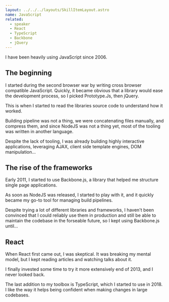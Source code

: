 ```yaml
---
layout: ../../../layouts/SkillItemLayout.astro
name: JavaScript
related:
  - speaker
  - React
  - TypeScript
  - Backbone
  - jQuery
---
```


I have been heavily using JavaScript since 2006.

## The beginning

I started during the second browser war by writing cross browser compatible
JavaScript.
Quickly, it became obvious that a library would ease the development process, so
I picked Prototype.Js, then jQuery.

This is when I started to read the libraries source code to understand how it
worked.

Building pipeline was not a thing, we were concatenating files manually, and
compress them, and since NodeJS was not a thing yet, most of the tooling was
written in another language.

Despite the lack of tooling, I was already building highly interactive
applications, leveraging AJAX, client side template engines, DOM manipulation...

## The rise of the frameworks

Early 2011, I started to use Backbone.js, a library that helped me structure
single page applications.

As soon as NodeJS was released, I started to play with it, and it quickly became
my go-to tool for managing build pipelines.

Despite trying a lot of different libraries and frameworks, I haven't been
convinced that I could reliably use them in production and still be able to
maintain the codebase in the forseable future, so I kept using Backbone.js
until...

## React

When React first came out, I was skeptical. It was breaking my mental model, but
I kept reading articles and watching talks about it.

I finally invested some time to try it more extensively end of 2013, and I never
looked back.

The last addition to my toolbox is TypeScript, which I started to use in 2018.
I like the way it helps being confident when making changes in large codebases.
